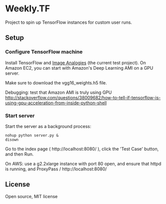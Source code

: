 # Weekly.TF

Project to spin up TensorFlow instances for custom user runs.

## Setup

### Configure TensorFlow machine

Install TensorFlow and <a href='https://github.com/awentzonline/image-analogies'>Image Analogies</a> (the current test project).  On Amazon EC2, you can start with Amazon's Deep Learning AMI on a GPU server.

Make sure to download the vgg16_weights.h5 file.

Debugging: test that Amazon AMI is truly using GPU
http://stackoverflow.com/questions/38009682/how-to-tell-if-tensorflow-is-using-gpu-acceleration-from-inside-python-shell

### Start server

Start the server as a background process:

```
nohup python server.py &
disown
```

Go to the index page ( http://localhost:8080/ ), click the 'Test Case' button, and then Run.

On AWS: use a g2.2xlarge instance with port 80 open, and ensure that httpd is running, and ProxyPass / http://localhost:8080/

## License

Open source, MIT license

